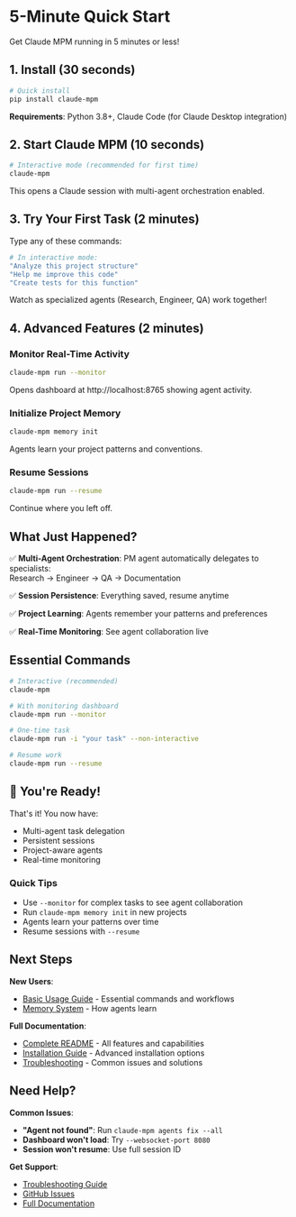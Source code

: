 # 5-Minute Quick Start

Get Claude MPM running in 5 minutes or less!

## 1. Install (30 seconds)

```bash
# Quick install
pip install claude-mpm
```

**Requirements**: Python 3.8+, Claude Code (for Claude Desktop integration)

## 2. Start Claude MPM (10 seconds)

```bash
# Interactive mode (recommended for first time)
claude-mpm
```

This opens a Claude session with multi-agent orchestration enabled.

## 3. Try Your First Task (2 minutes)

Type any of these commands:

```bash
# In interactive mode:
"Analyze this project structure"
"Help me improve this code"
"Create tests for this function"
```

Watch as specialized agents (Research, Engineer, QA) work together!

## 4. Advanced Features (2 minutes)

### Monitor Real-Time Activity
```bash
claude-mpm run --monitor
```
Opens dashboard at http://localhost:8765 showing agent activity.

### Initialize Project Memory
```bash
claude-mpm memory init
```
Agents learn your project patterns and conventions.

### Resume Sessions
```bash
claude-mpm run --resume
```
Continue where you left off.

## What Just Happened?

✅ **Multi-Agent Orchestration**: PM agent automatically delegates to specialists:  
   Research → Engineer → QA → Documentation

✅ **Session Persistence**: Everything saved, resume anytime

✅ **Project Learning**: Agents remember your patterns and preferences

✅ **Real-Time Monitoring**: See agent collaboration live

## Essential Commands

```bash
# Interactive (recommended)
claude-mpm

# With monitoring dashboard
claude-mpm run --monitor

# One-time task
claude-mpm run -i "your task" --non-interactive

# Resume work
claude-mpm run --resume
```

## 🎯 You're Ready!

That's it! You now have:
- Multi-agent task delegation
- Persistent sessions
- Project-aware agents
- Real-time monitoring

### Quick Tips
- Use `--monitor` for complex tasks to see agent collaboration
- Run `claude-mpm memory init` in new projects
- Agents learn your patterns over time
- Resume sessions with `--resume`

## Next Steps

**New Users**:
- [Basic Usage Guide](docs/user/basic-usage.md) - Essential commands and workflows
- [Memory System](docs/user/memory-system.md) - How agents learn

**Full Documentation**:
- [Complete README](README.md) - All features and capabilities  
- [Installation Guide](docs/user/installation.md) - Advanced installation options
- [Troubleshooting](docs/user/troubleshooting.md) - Common issues and solutions

## Need Help?

**Common Issues**:
- **"Agent not found"**: Run `claude-mpm agents fix --all`
- **Dashboard won't load**: Try `--websocket-port 8080`
- **Session won't resume**: Use full session ID

**Get Support**:
- [Troubleshooting Guide](docs/user/troubleshooting.md)
- [GitHub Issues](https://github.com/bobmatnyc/claude-mpm/issues)
- [Full Documentation](docs/)